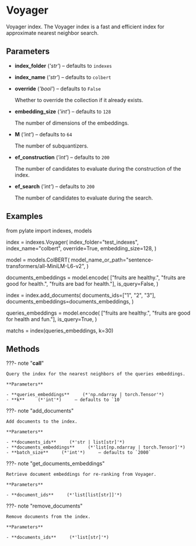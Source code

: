 # Voyager

Voyager index. The Voyager index is a fast and efficient index for approximate nearest neighbor search.



## Parameters

- **index_folder** (*'str'*) – defaults to `indexes`

- **index_name** (*'str'*) – defaults to `colbert`

- **override** (*'bool'*) – defaults to `False`

    Whether to override the collection if it already exists.

- **embedding_size** (*'int'*) – defaults to `128`

    The number of dimensions of the embeddings.

- **M** (*'int'*) – defaults to `64`

    The number of subquantizers.

- **ef_construction** (*'int'*) – defaults to `200`

    The number of candidates to evaluate during the construction of the index.

- **ef_search** (*'int'*) – defaults to `200`

    The number of candidates to evaluate during the search.



## Examples

from pylate import indexes, models

index = indexes.Voyager(
    index_folder="test_indexes",
    index_name="colbert",
    override=True,
    embedding_size=128,
)

model = models.ColBERT(
    model_name_or_path="sentence-transformers/all-MiniLM-L6-v2",
)

documents_embeddings = model.encode(
    ["fruits are healthy.", "fruits are good for health.", "fruits are bad for health."],
    is_query=False,
)

index = index.add_documents(
    documents_ids=["1", "2", "3"],
    documents_embeddings=documents_embeddings,
)

queries_embeddings = model.encode(
     ["fruits are healthy.", "fruits are good for health and fun."],
     is_query=True,
)

matchs = index(queries_embeddings, k=30)

## Methods

???- note "__call__"

    Query the index for the nearest neighbors of the queries embeddings.

    **Parameters**

    - **queries_embeddings**     (*'np.ndarray | torch.Tensor'*)
    - **k**     (*'int'*)     – defaults to `10`

???- note "add_documents"

    Add documents to the index.

    **Parameters**

    - **documents_ids**     (*'str | list[str]'*)
    - **documents_embeddings**     (*'list[np.ndarray | torch.Tensor]'*)
    - **batch_size**     (*'int'*)     – defaults to `2000`

???- note "get_documents_embeddings"

    Retrieve document embeddings for re-ranking from Voyager.

    **Parameters**

    - **document_ids**     (*'list[list[str]]'*)

???- note "remove_documents"

    Remove documents from the index.

    **Parameters**

    - **documents_ids**     (*'list[str]'*)

